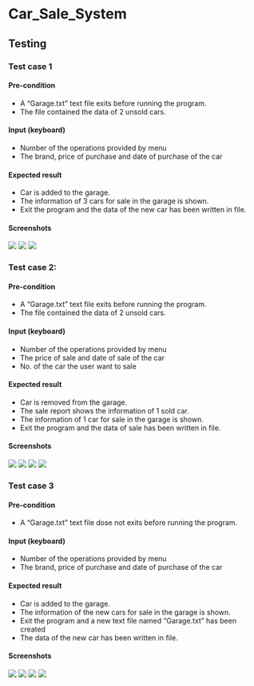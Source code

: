 # Car_Sale_System
## Testing 
### Test case 1
#### Pre-condition
- A “Garage.txt” text file exits before running the program. 
- The file contained the data of 2 unsold cars.
#### Input (keyboard)
- Number of the operations provided by menu
- The brand, price of purchase and date of purchase of the car
#### Expected result
- Car is added to the garage.
- The information of 3 cars for sale in the garage is shown.
- Exit the program and the data of the new car has been written in file.
#### Screenshots
<img src="screenshots/Picture1.png" />
<img src="screenshots/Picture2.png" />
<img src="screenshots/Picture3.png" />

### Test case 2:
#### Pre-condition
- A “Garage.txt” text file exits before running the program. 
- The file contained the data of 2 unsold cars.
#### Input (keyboard)
- Number of the operations provided by menu
- The price of sale and date of sale of the car
- No. of the car the user want to sale
#### Expected result
- Car is removed from the garage.
- The sale report shows the information of 1 sold car.
- The information of 1 car for sale in the garage is shown.
- Exit the program and the data of sale has been written in file.
#### Screenshots
<img src="screenshots/Picture4.png" />
<img src="screenshots/Picture5.png" />
<img src="screenshots/Picture6.png" />
<img src="screenshots/Picture7.png" />

### Test case 3
#### Pre-condition
- A “Garage.txt” text file dose not exits before running the program. 
#### Input (keyboard)
- Number of the operations provided by menu
- The brand, price of purchase and date of purchase of the car
#### Expected result
- Car is added to the garage.
- The information of the new cars for sale in the garage is shown.
- Exit the program and a new text file named “Garage.txt” has been created
- The data of the new car has been written in file.
#### Screenshots
<img src="screenshots/Picture8.png" />
<img src="screenshots/Picture9.png" />
<img src="screenshots/Picture10.png" />
<img src="screenshots/Picture11.png" />

